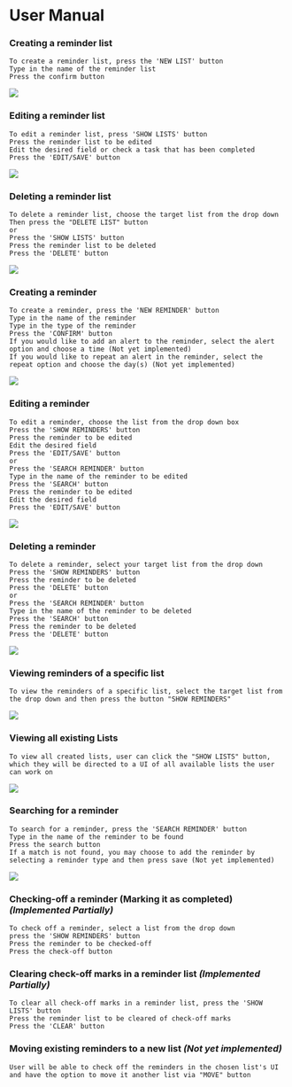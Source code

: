 # User Manual

### Creating a reminder list
```
To create a reminder list, press the 'NEW LIST' button
Type in the name of the reminder list
Press the confirm button
```
<img src = "https://github.com/qc-se-fall2019/370Fall19Team1b/blob/master/GroupProject/Docs/Images/newList.PNG">

### Editing a reminder list
```
To edit a reminder list, press 'SHOW LISTS' button
Press the reminder list to be edited
Edit the desired field or check a task that has been completed
Press the 'EDIT/SAVE' button
```
<img src = "https://github.com/qc-se-fall2019/370Fall19Team1b/blob/master/GroupProject/Docs/Images/editReminderNEW.PNG">

### Deleting a reminder list
```
To delete a reminder list, choose the target list from the drop down
Then press the "DELETE LIST" button
or
Press the 'SHOW LISTS' button
Press the reminder list to be deleted
Press the 'DELETE' button

```
<img src = "https://github.com/qc-se-fall2019/370Fall19Team1b/blob/master/GroupProject/Docs/Images/deleteList.PNG">

### Creating a reminder
```
To create a reminder, press the 'NEW REMINDER' button
Type in the name of the reminder
Type in the type of the reminder
Press the 'CONFIRM' button
If you would like to add an alert to the reminder, select the alert option and choose a time (Not yet implemented)
If you would like to repeat an alert in the reminder, select the repeat option and choose the day(s) (Not yet implemented)
```
<img src = "https://github.com/qc-se-fall2019/370Fall19Team1b/blob/master/GroupProject/Docs/Images/updatedReminder.PNG">

### Editing a reminder
```
To edit a reminder, choose the list from the drop down box
Press the 'SHOW REMINDERS' button
Press the reminder to be edited
Edit the desired field
Press the 'EDIT/SAVE' button
or
Press the 'SEARCH REMINDER' button
Type in the name of the reminder to be edited
Press the 'SEARCH' button
Press the reminder to be edited
Edit the desired field
Press the 'EDIT/SAVE' button
```
<img src = "https://github.com/qc-se-fall2019/370Fall19Team1b/blob/master/GroupProject/Docs/Images/editReminder.PNG">

### Deleting a reminder
```
To delete a reminder, select your target list from the drop down
Press the 'SHOW REMINDERS' button
Press the reminder to be deleted
Press the 'DELETE' button
or
Press the 'SEARCH REMINDER' button
Type in the name of the reminder to be deleted
Press the 'SEARCH' button
Press the reminder to be deleted
Press the 'DELETE' button
```
<img src = "https://github.com/qc-se-fall2019/370Fall19Team1b/blob/master/GroupProject/Docs/Images/deleteReminder.PNG">

### Viewing reminders of a specific list
```
To view the reminders of a specific list, select the target list from the drop down and then press the button "SHOW REMINDERS"
```
<img src = "https://github.com/qc-se-fall2019/370Fall19Team1b/blob/master/GroupProject/Docs/Images/remindersOfSpecificList.PNG">

### Viewing all existing Lists
```
To view all created lists, user can click the "SHOW LISTS" button, which they will be directed to a UI of all available lists the user can work on
```
<img src = "https://github.com/qc-se-fall2019/370Fall19Team1b/blob/master/GroupProject/Docs/Images/updatedShowLists.PNG">

### Searching for a reminder
```
To search for a reminder, press the 'SEARCH REMINDER' button
Type in the name of the reminder to be found
Press the search button
If a match is not found, you may choose to add the reminder by selecting a reminder type and then press save (Not yet implemented)
```
<img src = "https://github.com/qc-se-fall2019/370Fall19Team1b/blob/master/GroupProject/Docs/Images/updatedsearchReminders.PNG">

### Checking-off a reminder (Marking it as completed) *(Implemented Partially)*
```
To check off a reminder, select a list from the drop down
press the 'SHOW REMINDERS' button
Press the reminder to be checked-off
Press the check-off button
```
### Clearing check-off marks in a reminder list *(Implemented Partially)*
```
To clear all check-off marks in a reminder list, press the 'SHOW LISTS' button
Press the reminder list to be cleared of check-off marks
Press the 'CLEAR' button
```


### Moving existing reminders to a new list *(Not yet implemented)*
```
User will be able to check off the reminders in the chosen list's UI and have the option to move it another list via "MOVE" button

```
